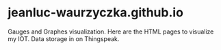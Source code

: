 # jeanluc-waurzyczka.github.io
Gauges and Graphes visualization. 
Here are the HTML pages to visualize my IOT.
Data storage in on Thingspeak.
